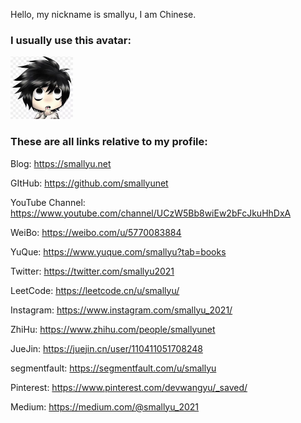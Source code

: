 
Hello, my nickname is smallyu, I am Chinese. 

### I usually use this avatar:

<img src="avatar.jpg" width="100px">

### These are all links relative to my profile:

Blog: <https://smallyu.net>

GItHub: <https://github.com/smallyunet>

YouTube Channel: <https://www.youtube.com/channel/UCzW5Bb8wiEw2bFcJkuHhDxA>

WeiBo: <https://weibo.com/u/5770083884>

YuQue: <https://www.yuque.com/smallyu?tab=books>

Twitter: <https://twitter.com/smallyu2021>

LeetCode: <https://leetcode.cn/u/smallyu/>

Instagram: <https://www.instagram.com/smallyu_2021/>

ZhiHu: <https://www.zhihu.com/people/smallyunet>

JueJin: <https://juejin.cn/user/110411051708248>

segmentfault: <https://segmentfault.com/u/smallyu>

Pinterest: <https://www.pinterest.com/devwangyu/_saved/>

Medium: <https://medium.com/@smallyu_2021>

